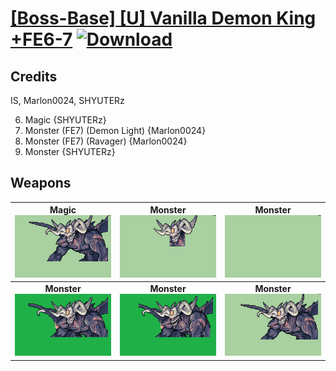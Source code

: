 # [\[Boss-Base\] \[U\] Vanilla Demon King +FE6-7](./) [![Download](https://img.shields.io/badge/Download-%5BBoss--Base%5D%20%5BU%5D%20Vanilla%20Demon%20King%20+FE6-7-red)](https://minhaskamal.github.io/DownGit/#/home?url=https://github.com/Klokinator/FE-Repo/tree/main/Battle%20Animations/Monsters%20-%20Dragons%20and%20Special/%5BBoss-Base%5D%20%5BU%5D%20Vanilla%20Demon%20King%20+FE6-7)
## Credits

IS, Marlon0024, SHYUTERz

6. Magic {SHYUTERz}
8. Monster (FE7) (Demon Light) {Marlon0024}
8. Monster (FE7) (Ravager) {Marlon0024}
8. Monster {SHYUTERz}

## Weapons

| <b>Magic</b><br/><img alt="Magic animation" src="./6.%20Magic%20%7BSHYUTERz%7D/Magic.gif"/> | <b>Monster</b><br/><img alt="Monster animation" src="./8.%20Monster/Monster.gif"/> | <b>Monster</b><br/><img alt="Monster animation" src="./8.%20Monster%20(Arm)/Monster.gif"/> |
| :---: | :---: | :---: |
| <b>Monster</b><br/><img alt="Monster animation" src="./8.%20Monster%20(FE7)%20(Demon%20Lgt)/Monster.gif"/> | <b>Monster</b><br/><img alt="Monster animation" src="./8.%20Monster%20(FE7)%20(Ravager)/Monster.gif"/> | <b>Monster</b><br/><img alt="Monster animation" src="./8.%20Monster%20%7BSHYUTERz%7D/Monster.gif"/> |
